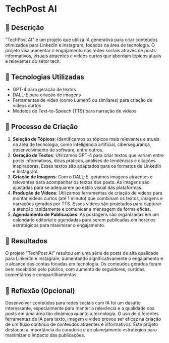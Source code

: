 # TechPost AI

## 📒 Descrição
"TechPost AI" é um projeto que utiliza IA generativa para criar conteúdos otimizados para LinkedIn e Instagram, focados na área de tecnologia. O projeto visa aumentar o engajamento nas redes sociais através de posts informativos, visuais atraentes e vídeos curtos que abordam tópicos atuais e relevantes do setor tech.

## 🤖 Tecnologias Utilizadas
- GPT-4 para geração de textos
- DALL-E para criação de imagens
- Ferramentas de vídeo (como Lumen5 ou similares) para criação de vídeos curtos
- Modelos de Text-to-Speech (TTS) para narração de vídeos

## 🧐 Processo de Criação
1. **Seleção de Tópicos**: Identificamos os tópicos mais relevantes e atuais na área de tecnologia, como inteligência artificial, cibersegurança, desenvolvimento de software, entre outros.
2. **Geração de Textos**: Utilizamos GPT-4 para criar textos que variam entre posts informativos, dicas práticas, análises de tendências e citações inspiradoras. Esses textos são adaptados para os formatos de LinkedIn e Instagram.
3. **Criação de Imagens**: Com o DALL-E, geramos imagens atraentes e relevantes para acompanhar os textos dos posts. As imagens são ajustadas para se adequarem ao estilo visual das plataformas.
4. **Produção de Vídeos**: Utilizamos ferramentas de criação de vídeos para montar vídeos curtos (até 1 minuto) que combinam os textos, imagens e narrações geradas por TTS. Esses vídeos são projetados para capturar a atenção rapidamente e comunicar a mensagem de forma eficaz.
5. **Agendamento de Publicações**: As postagens são organizadas em um calendário editorial e agendadas para serem publicadas em horários estratégicos para maximizar o engajamento.

## 🚀 Resultados
O projeto "TechPost AI" resultou em uma série de posts de alta qualidade para LinkedIn e Instagram, aumentando significativamente o engajamento e o alcance das contas focadas em tecnologia. Os conteúdos gerados foram bem recebidos pelo público, com aumento de seguidores, curtidas, comentários e compartilhamentos.

## 💭 Reflexão (Opcional)
Desenvolver conteúdos para redes sociais com IA foi um desafio interessante, especialmente para manter a relevância e a qualidade dos posts em uma área tão dinâmica quanto a tecnologia. O uso de diferentes ferramentas de IA para texto, imagem e vídeo provou ser eficaz na criação de um fluxo contínuo de conteúdos atraentes e informativos. Este projeto destacou a importância da curadoria e do planejamento estratégico para maximizar o impacto das publicações.
